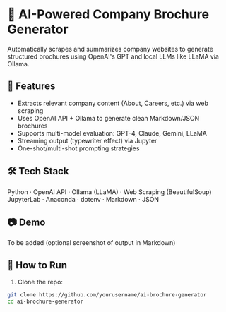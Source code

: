 # 🧠 AI-Powered Company Brochure Generator

Automatically scrapes and summarizes company websites to generate structured brochures using OpenAI's GPT and local LLMs like LLaMA via Ollama.

## 🚀 Features
- Extracts relevant company content (About, Careers, etc.) via web scraping
- Uses OpenAI API + Ollama to generate clean Markdown/JSON brochures
- Supports multi-model evaluation: GPT-4, Claude, Gemini, LLaMA
- Streaming output (typewriter effect) via Jupyter
- One-shot/multi-shot prompting strategies

## 🛠️ Tech Stack
Python · OpenAI API · Ollama (LLaMA) · Web Scraping (BeautifulSoup)  
JupyterLab · Anaconda · dotenv · Markdown · JSON

## 📷 Demo
To be added (optional screenshot of output in Markdown)

## 🧪 How to Run
1. Clone the repo:
```bash
git clone https://github.com/yourusername/ai-brochure-generator
cd ai-brochure-generator

